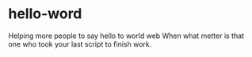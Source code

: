 # hello-word
Helping more people to say hello to world web
When what metter is that one who took your last script to finish work.
